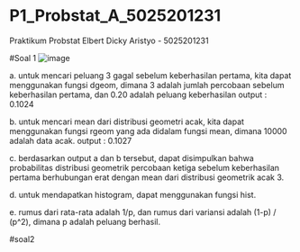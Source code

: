 # P1_Probstat_A_5025201231
Praktikum Probstat
Elbert Dicky Aristyo - 5025201231

#Soal 1
![image](https://user-images.githubusercontent.com/55837575/162621239-e8519181-086a-40d5-bcef-e6e427c6c745.png)

a. untuk mencari peluang 3 gagal sebelum keberhasilan pertama, kita dapat menggunakan fungsi dgeom, dimana 3 adalah jumlah percobaan sebelum keberhasilan pertama, dan 0.20 adalah peluang keberhasilan
output : 0.1024

b. untuk mencari mean dari distribusi geometri acak, kita dapat menggunakan fungsi rgeom yang ada didalam fungsi mean, dimana 10000 adalah data acak.
output : 0.1027

c. berdasarkan output a dan b tersebut, dapat disimpulkan bahwa probabilitas distribusi geometrik percobaan ketiga sebelum keberhasilan pertama berhubungan erat dengan mean dari distribusi geometrik acak 3.

d. untuk mendapatkan histogram, dapat menggunakan fungsi hist.

e. rumus dari rata-rata adalah 1/p, dan rumus dari variansi adalah (1-p) / (p^2), dimana p adalah peluang berhasil.

#soal2
